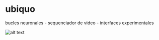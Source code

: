 # ubiquo
bucles neuronales - sequenciador de video - interfaces experimentales


![alt text](https://i.imgur.com/Xm21Psb.png)
